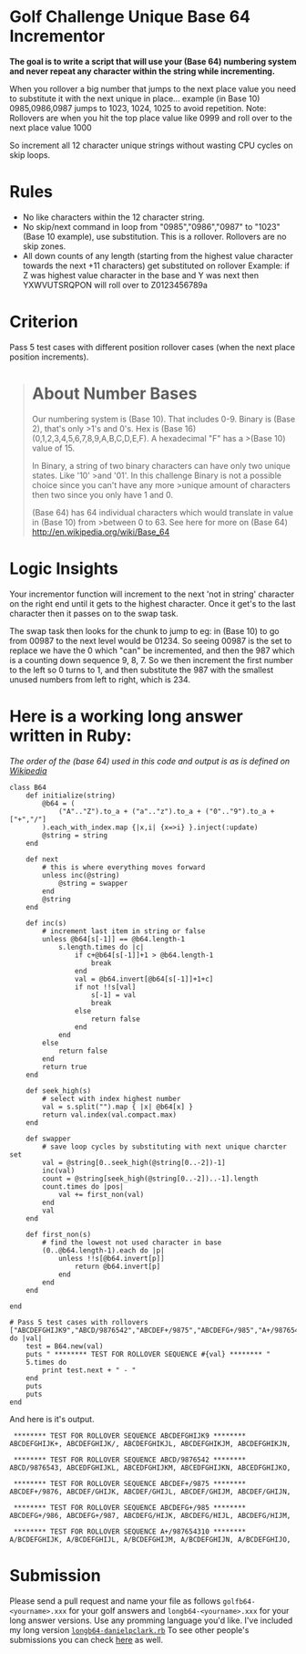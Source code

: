 # Golf Challenge Unique Base 64 Incrementor

**The goal is to write a script that will use your (Base 64) numbering system and never repeat any character within the string while incrementing.**

When you rollover a big number that jumps to the next place value you need to substitute it with the next unique in place... example (in Base 10) 0985,0986,0987 jumps to 1023, 1024, 1025 to avoid repetition. Note: Rollovers are when you hit the top place value like 0999 and roll over to the next place value 1000

So increment all 12 character unique strings without wasting CPU cycles on skip loops.

# **Rules**
 
 * No like characters within the 12 character string.
 * No skip/next command in loop from "0985","0986","0987" to "1023" (Base 10 example), use substitution.  This is a rollover.  Rollovers are no skip zones.
 * All down counts of any length (starting from the highest value character towards the next +11 characters) get substituted on rollover  Example: if Z was highest value character in the base and Y was next then YXWVUTSRQPON will roll over to Z0123456789a

# **Criterion**

Pass 5 test cases with different position rollover cases (when the next place position increments).

># **About Number Bases**
>
>Our numbering system is (Base 10).  That includes 0-9.  Binary is (Base 2), that's only >1's and 0's.  Hex is (Base 16) (0,1,2,3,4,5,6,7,8,9,A,B,C,D,E,F).  A hexadecimal "F" has a >(Base 10) value of 15.
>
>In Binary, a string of two binary characters can have only two unique states.  Like '10' >and '01'.  In this challenge Binary is not a possible choice since you can't have any more >unique amount of characters then two since you only have 1 and 0.
>
>(Base 64) has 64 individual characters which would translate in value in (Base 10) from >between 0 to 63.  See here for more on (Base 64) http://en.wikipedia.org/wiki/Base_64

# **Logic Insights**

Your incrementor function will increment to the next 'not in string' character on the right end until it gets to the highest character.  Once it get's to the last character then it passes on to the swap task.

The swap task then looks for the chunk to jump to eg: in (Base 10) to go from 00987 to the next level would be 01234. So seeing 00987 is the set to replace we have the 0 which "can" be incremented, and then the 987 which is a counting down sequence 9, 8, 7.  So we then increment the first number to the left so 0 turns to 1, and then substitute the 987 with the smallest unused numbers from left to right, which is 234.

# Here is a working long answer written in Ruby:

*The order of the (base 64) used in this code and output is as is defined on [Wikipedia][1]*

	class B64
		def initialize(string)
			@b64 = (
				("A".."Z").to_a + ("a".."z").to_a + ("0".."9").to_a + ["+","/"]
			).each_with_index.map {|x,i| {x=>i} }.inject(:update)
			@string = string
		end

		def next
			# this is where everything moves forward
			unless inc(@string)
				@string = swapper
			end
			@string
		end

		def inc(s)
			# increment last item in string or false
			unless @b64[s[-1]] == @b64.length-1
				s.length.times do |c|
					if c+@b64[s[-1]]+1 > @b64.length-1
						break
					end
					val = @b64.invert[@b64[s[-1]]+1+c]
					if not !!s[val]
						s[-1] = val
						break
					else
						return false
					end
				end	 
			else
				return false
			end
			return true
		end

		def seek_high(s)
			# select with index highest number
			val = s.split("").map { |x| @b64[x] }
			return val.index(val.compact.max)
		end

		def swapper
			# save loop cycles by substituting with next unique charcter set
			val = @string[0..seek_high(@string[0..-2])-1]
			inc(val)
			count = @string[seek_high(@string[0..-2])..-1].length
			count.times do |pos|
				val += first_non(val)
			end
			val
		end

		def first_non(s)
			# find the lowest not used character in base
			(0..@b64.length-1).each do |p|
				unless !!s[@b64.invert[p]]
					return @b64.invert[p]
				end
			end
		end

	end

	# Pass 5 test cases with rollovers
	["ABCDEFGHIJK9","ABCD/9876542","ABCDEF+/9875","ABCDEFG+/985","A+/987654310"].each do |val|
		test = B64.new(val)
		puts " ******** TEST FOR ROLLOVER SEQUENCE #{val} ******** "
		5.times do
			print test.next + " - "
		end
		puts
		puts
	end

And here is it's output.

	 ******** TEST FOR ROLLOVER SEQUENCE ABCDEFGHIJK9 ******** 
	ABCDEFGHIJK+, ABCDEFGHIJK/, ABCDEFGHIKJL, ABCDEFGHIKJM, ABCDEFGHIKJN,

	 ******** TEST FOR ROLLOVER SEQUENCE ABCD/9876542 ******** 
	ABCD/9876543, ABCEDFGHIJKL, ABCEDFGHIJKM, ABCEDFGHIJKN, ABCEDFGHIJKO, 

	 ******** TEST FOR ROLLOVER SEQUENCE ABCDEF+/9875 ******** 
	ABCDEF+/9876, ABCDEF/GHIJK, ABCDEF/GHIJL, ABCDEF/GHIJM, ABCDEF/GHIJN, 

	 ******** TEST FOR ROLLOVER SEQUENCE ABCDEFG+/985 ******** 
	ABCDEFG+/986, ABCDEFG+/987, ABCDEFG/HIJK, ABCDEFG/HIJL, ABCDEFG/HIJM, 

	 ******** TEST FOR ROLLOVER SEQUENCE A+/987654310 ******** 
	A/BCDEFGHIJK, A/BCDEFGHIJL, A/BCDEFGHIJM, A/BCDEFGHIJN, A/BCDEFGHIJO, 


# Submission

Please send a pull request and name your file as follows `golfb64-<yourname>.xxx` for your golf answers and `longb64-<yourname>.xxx` for your long answer versions.  Use any promming language you'd like.  I've included my long version [`longb64-danielpclark.rb`][3]  To see other people's submissions you can check [here][2] as well.


  [1]: http://en.wikipedia.org/wiki/Base_64
  [2]: http://codegolf.stackexchange.com/questions/26503/base-64-all-unique-12-character-incrementor-without-skip-next-on-rollovers-in
  [3]: https://github.com/danielpclark/b64challenge/blob/master/longb64-danielpclark.rb
